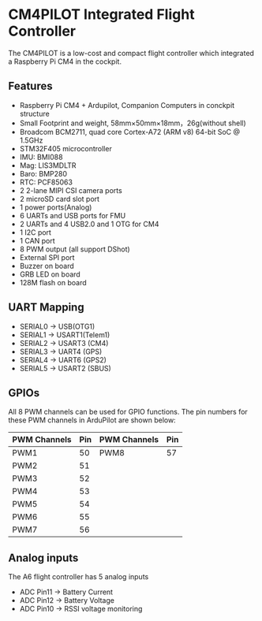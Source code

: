 # CM4PILOT Integrated Flight Controller

The CM4PILOT is a low-cost and compact flight controller which integrated a Raspberry Pi CM4 in the cockpit.

## Features

 - Raspberry Pi CM4 + Ardupilot, Companion Computers in conckpit structure
 - Small Footprint and weight, 58mm×50mm×18mm，26g(without shell)
 - Broadcom BCM2711, quad core Cortex-A72 (ARM v8) 64-bit SoC @ 1.5GHz
 - STM32F405 microcontroller
 - IMU: BMI088
 - Mag: LIS3MDLTR
 - Baro: BMP280
 - RTC: PCF85063
 - 2 2-lane MIPI CSI camera ports
 - 2 microSD card slot port
 - 1 power ports(Analog)
 - 6 UARTs and USB ports for FMU
 - 2 UARTs and 4 USB2.0 and 1 OTG for CM4
 - 1 I2C port
 - 1 CAN port
 - 8 PWM output (all support DShot)
 - External SPI port
 - Buzzer on board 
 - GRB LED on board
 - 128M flash on board

## UART Mapping

 - SERIAL0 -> USB(OTG1)
 - SERIAL1 -> USART1(Telem1)
 - SERIAL2 -> USART3 (CM4)
 - SERIAL3 -> UART4 (GPS)
 - SERIAL4 -> UART6 (GPS2)
 - SERIAL5 -> USART2 (SBUS)
 
## GPIOs

All 8 PWM channels can be used for GPIO functions.
The pin numbers for these PWM channels in ArduPilot are shown below:

| PWM Channels | Pin  | PWM Channels | Pin  |
| ------------ | ---- | ------------ | ---- |
| PWM1         | 50   | PWM8         | 57   |
| PWM2         | 51   | 
| PWM3         | 52   | 
| PWM4         | 53   | 
| PWM5         | 54   | 
| PWM6         | 55   | 
| PWM7         | 56   | 

## Analog inputs

The A6 flight controller has 5 analog inputs

 - ADC Pin11  -> Battery Current 
 - ADC Pin12  -> Battery Voltage 
 - ADC Pin10  -> RSSI voltage monitoring

